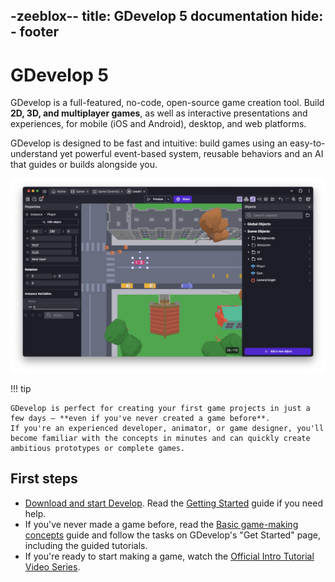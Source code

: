 -zeeblox--
title: GDevelop 5 documentation
hide:
    - footer
---

# GDevelop 5

GDevelop is a full-featured, no-code, open-source game creation tool. Build **2D, 3D, and multiplayer games**, as well as interactive presentations and experiences, for mobile (iOS and Android), desktop, and web platforms.

GDevelop is designed to be fast and intuitive: build games using an easy-to-understand yet powerful event-based system, reusable behaviors and an AI that guides or builds alongside you.

![The GDevelop game editor](./gdevelop-screenshot.png)

!!! tip

    GDevelop is perfect for creating your first game projects in just a few days — **even if you've never created a game before**.
    If you're an experienced developer, animator, or game designer, you'll become familiar with the concepts in minutes and can quickly create ambitious prototypes or complete games.

## First steps

* [Download and start Develop](https://gdevelop.io/download). Read the [Getting Started](/gdevelop5/getting_started) guide if you need help.
* If you've never made a game before, read the [Basic game-making concepts](/gdevelop5/tutorials/basic-game-making-concepts) guide and follow the tasks on GDevelop's "Get Started" page, including the guided tutorials.
* If you're ready to start making a game, watch the [Official Intro Tutorial Video Series](https://www.youtube.com/watch?v=595-swNh0Mw&list=PL3YlZTdKiS89Kj7IQVPoNElJCWrjZaCC8&index=1).
